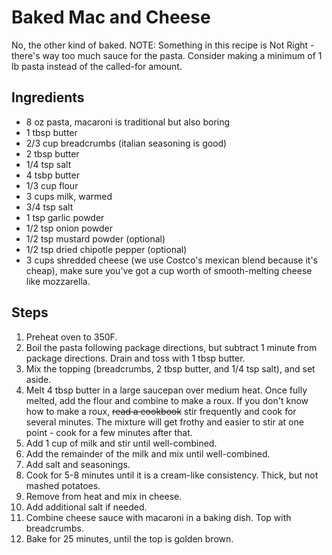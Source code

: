Baked Mac and Cheese
=======================================
No, the other kind of baked. NOTE: Something in this recipe is Not Right - there's way too much sauce for the pasta. Consider making a minimum of 1 lb pasta instead of the called-for amount.

Ingredients
-----------
* 8 oz pasta, macaroni is traditional but also boring
* 1 tbsp butter
* 2/3 cup breadcrumbs (italian seasoning is good)
* 2 tbsp butter
* 1/4 tsp salt
* 4 tsbp butter
* 1/3 cup flour
* 3 cups milk, warmed
* 3/4 tsp salt
* 1 tsp garlic powder
* 1/2 tsp onion powder
* 1/2 tsp mustard powder (optional)
* 1/2 tsp dried chipotle pepper (optional)
* 3 cups shredded cheese (we use Costco's mexican blend because it's cheap), make sure you've got a cup worth of smooth-melting cheese like mozzarella.

Steps
-----
1. Preheat oven to 350F.
2. Boil the pasta following package directions, but subtract 1 minute from package directions. Drain and toss with 1 tbsp butter.
3. Mix the topping (breadcrumbs, 2 tbsp butter, and 1/4 tsp salt), and set aside.
4. Melt 4 tbsp butter in a large saucepan over medium heat. Once fully melted, add the flour and combine to make a roux. If you don't know how to make a roux, ~~read a cookbook~~ stir frequently and cook for several minutes. The mixture will get frothy and easier to stir at one point - cook for a few minutes after that.
5. Add 1 cup of milk and stir until well-combined.
6. Add the remainder of the milk and mix until well-combined.
7. Add salt and seasonings.
8. Cook for 5-8 minutes until it is a cream-like consistency. Thick, but not mashed potatoes.
9. Remove from heat and mix in cheese.
10. Add additional salt if needed.
11. Combine cheese sauce with macaroni in a baking dish. Top with breadcrumbs.
12. Bake for 25 minutes, until the top is golden brown.
